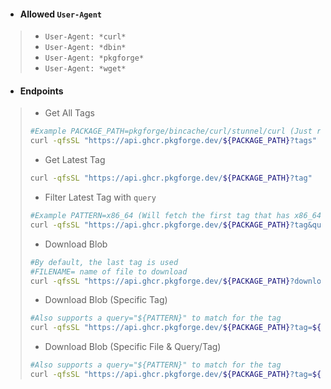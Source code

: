 - #### Allowed `User-Agent`
> - `User-Agent: *curl*`
> - `User-Agent: *dbin*`
> - `User-Agent: *pkgforge*`
> - `User-Agent: *wget*`

- #### Endpoints
> - Get All Tags
> ```bash
> #Example PACKAGE_PATH=pkgforge/bincache/curl/stunnel/curl (Just remove ghcr.io, and don't use tags)
> curl -qfsSL "https://api.ghcr.pkgforge.dev/${PACKAGE_PATH}?tags"
> ```
> 
> - Get Latest Tag
> ```bash
> curl -qfsSL "https://api.ghcr.pkgforge.dev/${PACKAGE_PATH}?tag"
> ```
> 
> - Filter Latest Tag with `query`
> ```bash
> #Example PATTERN=x86_64 (Will fetch the first tag that has x86_64 in it's name)
> curl -qfsSL "https://api.ghcr.pkgforge.dev/${PACKAGE_PATH}?tag&query=${PATTERN}"
> ```
>
> - Download Blob
> ```bash
> #By default, the last tag is used
> #FILENAME= name of file to download
> curl -qfsSL "https://api.ghcr.pkgforge.dev/${PACKAGE_PATH}?download=${FILENAME}"
> ```
>
> - Download Blob (Specific Tag)
> ```bash
> #Also supports a query="${PATTERN}" to match for the tag
> curl -qfsSL "https://api.ghcr.pkgforge.dev/${PACKAGE_PATH}?tag=${TAG}&download=${FILENAME}"
> ```
>
> - Download Blob (Specific File & Query/Tag)
> ```bash
> #Also supports a query="${PATTERN}" to match for the tag
> curl -qfsSL "https://api.ghcr.pkgforge.dev/${PACKAGE_PATH}?tag=${TAG}&download=${FILE}"
> ```
